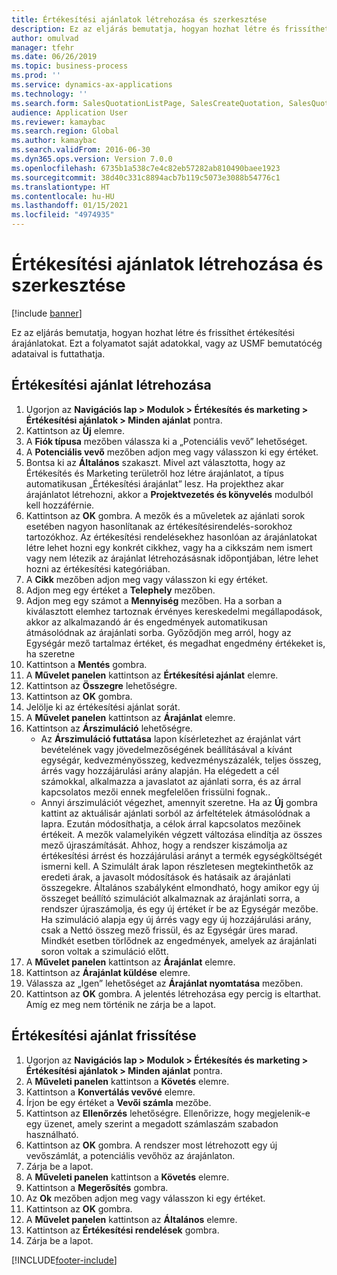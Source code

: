 ```yaml
---
title: Értékesítési ajánlatok létrehozása és szerkesztése
description: Ez az eljárás bemutatja, hogyan hozhat létre és frissíthet értékesítési árajánlatokat.
author: omulvad
manager: tfehr
ms.date: 06/26/2019
ms.topic: business-process
ms.prod: ''
ms.service: dynamics-ax-applications
ms.technology: ''
ms.search.form: SalesQuotationListPage, SalesCreateQuotation, SalesQuotationTable, SalesQuotationTotals, SalesQuotationPriceSimulation, SalesQuotationEditLines, SrsReportViewerForm, smmSetNumSeqIfManual, CustTable, SalesTable, CustQuotationConfirmationJournal, CustQuotationJournal, CustSalesLines, SalesQuotationCopying, SalesQuotationDeleteQuotations, SalesQuotationListPagePreviewPane, SalesQuotationTypeGroup
audience: Application User
ms.reviewer: kamaybac
ms.search.region: Global
ms.author: kamaybac
ms.search.validFrom: 2016-06-30
ms.dyn365.ops.version: Version 7.0.0
ms.openlocfilehash: 6735b1a538c7e4c82eb57282ab810490baee1923
ms.sourcegitcommit: 38d40c331c8894acb7b119c5073e3088b54776c1
ms.translationtype: HT
ms.contentlocale: hu-HU
ms.lasthandoff: 01/15/2021
ms.locfileid: "4974935"
---
```

# <a name="create-and-edit-sales-quotations"></a>Értékesítési ajánlatok létrehozása és szerkesztése

[!include [banner](../../includes/banner.md)]

Ez az eljárás bemutatja, hogyan hozhat létre és frissíthet értékesítési árajánlatokat. Ezt a folyamatot saját adatokkal, vagy az USMF bemutatócég adataival is futtathatja.


## <a name="create-a-sales-quotation"></a>Értékesítési ajánlat létrehozása
1. Ugorjon az **Navigációs lap > Modulok > Értékesítés és marketing > Értékesítési ajánlatok > Minden ajánlat** pontra.
2. Kattintson az **Új** elemre.
3. A **Fiók típusa** mezőben válassza ki a „Potenciális vevő” lehetőséget.
4. A **Potenciális vevő** mezőben adjon meg vagy válasszon ki egy értéket.
5. Bontsa ki az **Általános** szakaszt. Mivel azt választotta, hogy az Értékesítés és Marketing területről hoz létre árajánlatot, a típus automatikusan „Értékesítési árajánlat” lesz. Ha projekthez akar árajánlatot létrehozni, akkor a **Projektvezetés és könyvelés** modulból kell hozzáférnie.
6. Kattintson az **OK** gombra. A mezők és a műveletek az ajánlati sorok esetében nagyon hasonlítanak az értékesítésirendelés-sorokhoz tartozókhoz.   Az értékesítési rendelésekhez hasonlóan az árajánlatokat létre lehet hozni egy konkrét cikkhez, vagy ha a cikkszám nem ismert vagy nem létezik az árajánlat létrehozásásnak időpontjában, létre lehet hozni az értékesítési kategóriában.     
7. A **Cikk** mezőben adjon meg vagy válasszon ki egy értéket.
8. Adjon meg egy értéket a **Telephely** mezőben.
9. Adjon meg egy számot a **Mennyiség** mezőben. Ha a sorban a kiválasztott elemhez tartoznak érvényes kereskedelmi megállapodások, akkor az alkalmazandó ár és engedmények automatikusan átmásolódnak az árajánlati sorba. Győződjön meg arról, hogy az Egységár mező tartalmaz értéket, és megadhat engedmény értékeket is, ha szeretne 
10. Kattintson a **Mentés** gombra.
11. A **Művelet panelen** kattintson az **Értékesítési ajánlat** elemre.
12. Kattintson az **Összegre** lehetőségre.
13. Kattintson az **OK** gombra.
14. Jelölje ki az értékesítési ajánlat sorát.
15. A **Művelet panelen** kattintson az **Árajánlat** elemre.
16. Kattintson az **Árszimuláció** lehetőségre.
    - Az **Árszimuláció futtatása** lapon kísérletezhet az érajánlat várt bevételének vagy jövedelmezőségének beállításával a kívánt egységár, kedvezményösszeg, kedvezményszázalék, teljes összeg, árrés vagy hozzájárulási arány alapján. Ha elégedett a cél számokkal, alkalmazza a javaslatot az ajánlati sorra, és az árral kapcsolatos mezői ennek megfelelően frissülni fognak..  
    - Annyi árszimulációt végezhet, amennyit szeretne. Ha az **Új** gombra kattint az aktuálisár ajánlati sorból az árfeltételek átmásolódnak a lapra. Ezután módosíthatja, a célok árral kapcsolatos mezőinek értékeit. A mezők valamelyikén végzett változása elindítja az összes mező újraszámítását. Ahhoz, hogy a rendszer kiszámolja az értékesítési árrést és hozzájárulási arányt a termék egységköltségét ismerni kell. A Szimulált árak lapon részletesen megtekinthetők az eredeti árak, a javasolt módosítások és hatásaik az árajánlati összegekre. Általános szabályként elmondható, hogy amikor egy új összeget beállító szimulációt alkalmaznak az árajánlati sorra, a rendszer újraszámolja, és egy új értéket ír be az Egységár mezőbe. Ha szimuláció alapja egy új árrés vagy egy új hozzájárulási arány, csak a Nettó összeg mező frissül, és az Egységár üres marad. Mindkét esetben törlődnek az engedmények, amelyek az árajánlati soron voltak a szimuláció előtt.
17. A **Művelet panelen** kattintson az **Árajánlat** elemre.
18. Kattintson az **Árajánlat küldése** elemre.
19. Válassza az „Igen” lehetőséget az **Árajánlat nyomtatása** mezőben.
20. Kattintson az **OK** gombra. A jelentés létrehozása egy percig is eltarthat. Amíg ez meg nem történik ne zárja be a lapot.

## <a name="update-a-sales-quotation"></a>Értékesítési ajánlat frissítése
1. Ugorjon az **Navigációs lap > Modulok > Értékesítés és marketing > Értékesítési ajánlatok > Minden ajánlat** pontra.
2. A **Műveleti panelen** kattintson a **Követés** elemre.
3. Kattintson a **Konvertálás vevővé** elemre.
4. Írjon be egy értéket a **Vevői számla** mezőbe.
5. Kattintson az **Ellenőrzés** lehetőségre. Ellenőrizze, hogy megjelenik-e egy üzenet, amely szerint a megadott számlaszám szabadon használható.  
6. Kattintson az **OK** gombra. A rendszer most létrehozott egy új vevőszámlát, a potenciális vevőhöz az árajánlaton.  
7. Zárja be a lapot.
8. A **Műveleti panelen** kattintson a **Követés** elemre.
9. Kattintson a **Megerősítés** gombra.
10. Az **Ok** mezőben adjon meg vagy válasszon ki egy értéket.
11. Kattintson az **OK** gombra.
12. A **Művelet panelen** kattintson az **Általános** elemre.
13. Kattintson az **Értékesítési rendelések** gombra.
14. Zárja be a lapot.



[!INCLUDE[footer-include](../../../includes/footer-banner.md)]